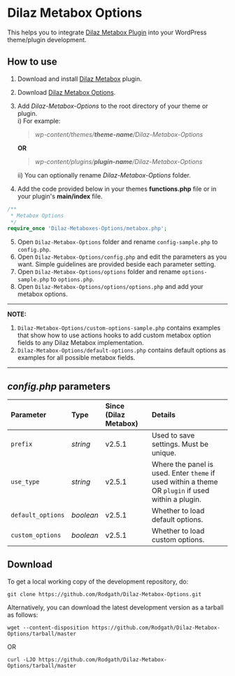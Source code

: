 # Dilaz Metabox Options
This helps you to integrate [Dilaz Metabox Plugin](https://github.com/Rodgath/Dilaz-Metabox) into your WordPress theme/plugin development.

## How to use
1. Download and install [Dilaz Metabox](https://github.com/Rodgath/Dilaz-Metabox/archive/master.zip) plugin.
2. Download [Dilaz Metabox Options](https://github.com/Rodgath/Dilaz-Metabox-Options/archive/master.zip).
3. Add *Dilaz-Metabox-Options* to the root directory of your theme or plugin. <br />
   i) For example: <br />
      > *wp-content/themes/__theme-name__/Dilaz-Metabox-Options*

      __OR__

      > *wp-content/plugins/__plugin-name__/Dilaz-Metabox-Options* <br />

   ii) You can optionally rename *Dilaz-Metabox-Options* folder.
4. Add the code provided below in your themes __functions.php__ file or in your plugin's __main/index__ file.
```php
/**
 * Metabox Options
 */
require_once 'Dilaz-Metaboxes-Options/metabox.php';
```
5. Open ```Dilaz-Metabox-Options``` folder and rename ```config-sample.php``` to ```config.php```.
6. Open ```Dilaz-Metabox-Options/config.php``` and edit the parameters as you want. Simple guidelines are provided beside each parameter setting.
7. Open ```Dilaz-Metabox-Options/options``` folder and rename ```options-sample.php``` to ```options.php```.
8. Open ```Dilaz-Metabox-Options/options/options.php``` and add your metabox options.

***

__NOTE:__
1. ```Dilaz-Metabox-Options/custom-options-sample.php``` contains examples that show how to use actions hooks to add custom metabox option fields to any Dilaz Metabox implementation.
2. ```Dilaz-Metabox-Options/default-options.php``` contains default options as examples for all possible metabox fields.



***

## *config.php* parameters

| Parameter     | Type          | Since (Dilaz Metabox)  | Details |
| :------------- |:----------| :-------------| :----- |
| `prefix`   | *string* | v2.5.1 | Used to save settings. Must be unique. |
| `use_type` | *string* | v2.5.1 | Where the panel is used. Enter `theme` if used within a theme OR `plugin` if used within a plugin. |
| `default_options` | *boolean* | v2.5.1 | Whether to load default options. |
| `custom_options` | *boolean* | v2.5.1 | Whether to load custom options. |


## Download

To get a local working copy of the development repository, do:

    git clone https://github.com/Rodgath/Dilaz-Metabox-Options.git

Alternatively, you can download the latest development version as a tarball
as follows:

    wget --content-disposition https://github.com/Rodgath/Dilaz-Metabox-Options/tarball/master

OR

    curl -LJO https://github.com/Rodgath/Dilaz-Metabox-Options/tarball/master


